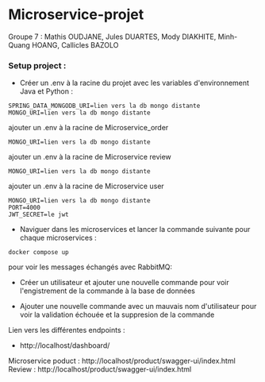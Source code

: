# Microservice-projet

Groupe 7 : Mathis OUDJANE, Jules DUARTES, Mody DIAKHITE, Minh-Quang HOANG, Callicles BAZOLO

### Setup project : 

- Créer un .env à la racine du projet avec les variables d'environnement Java et Python : 

```properties
SPRING_DATA_MONGODB_URI=lien vers la db mongo distante
MONGO_URI=lien vers la db mongo distante
```


ajouter un .env à la racine de Microservice_order
```properties
MONGO_URI=lien vers la db mongo distante
```

ajouter un .env à la racine de Microservice review
```properties
MONGO_URI=lien vers la db mongo distante
```

ajouter un .env à la racine de Microservice user
```properties
MONGO_URI=lien vers la db mongo distante
PORT=4000
JWT_SECRET=le jwt
```


- Naviguer dans les microservices et lancer la commande suivante pour chaque microservices : 

```shell
docker compose up
```
pour voir les messages échangés avec RabbitMQ: 

- Créer un utilisateur et ajouter une nouvelle commande pour voir l'engistrement de la commande à la base de données

- Ajouter une nouvelle commande avec un mauvais nom d'utilisateur pour voir la validation échouée et la suppresion de la commande 

Lien vers les différentes endpoints :
- http://localhost/dashboard/

Microservice poduct : http://localhost/product/swagger-ui/index.html
Review : http://localhost/product/swagger-ui/index.html
